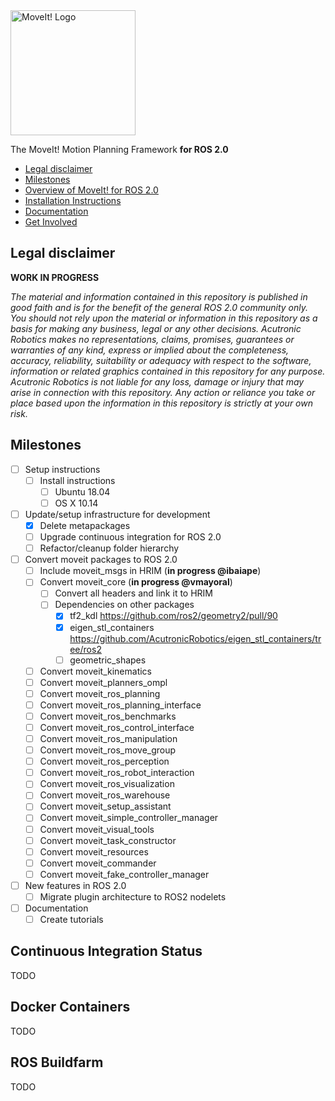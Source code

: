 <img src="http://moveit.ros.org/assets/images/moveit2_logo_black.png" alt="MoveIt! Logo" width="200"/>

The MoveIt! Motion Planning Framework **for ROS 2.0**

- [Legal disclaimer](#legal-disclaimer)
- [Milestones](#milestones)
- [Overview of MoveIt! for ROS 2.0](#)
- [Installation Instructions](#)
- [Documentation](#)
- [Get Involved](#)

## Legal disclaimer
**WORK IN PROGRESS**

*The material and information contained in this repository is published in good faith and is for the benefit of the general ROS 2.0 community only. You should not rely upon the material or information in this repository as a basis for making any business, legal or any other decisions. Acutronic Robotics makes no representations, claims, promises, guarantees or warranties of any kind, express or implied about the completeness, accuracy, reliability, suitability or adequacy with respect to the software, information or related graphics contained in this repository for any purpose. Acutronic Robotics is not liable for any loss, damage or injury that may arise in connection with this repository. Any action or reliance you take or place based upon the information in this repository is strictly at your own risk.*

## Milestones
- [ ] Setup instructions
  - [ ] Install instructions
    - [ ] Ubuntu 18.04
    - [ ] OS X 10.14
- [ ] Update/setup infrastructure for development
  - [x] Delete metapackages
  - [ ] Upgrade continuous integration for ROS 2.0
  - [ ] Refactor/cleanup folder hierarchy
- [ ] Convert moveit packages to ROS 2.0
  - [ ] Include moveit_msgs in HRIM (**in progress @ibaiape**)
  - [ ] Convert moveit_core (**in progress @vmayoral**)
    - [ ] Convert all headers and link it to HRIM
    - [ ] Dependencies on other packages
      - [x] tf2_kdl https://github.com/ros2/geometry2/pull/90
      - [x] eigen_stl_containers https://github.com/AcutronicRobotics/eigen_stl_containers/tree/ros2
      - [ ] geometric_shapes
  - [ ] Convert moveit_kinematics
  - [ ] Convert moveit_planners_ompl
  - [ ] Convert moveit_ros_planning
  - [ ] Convert moveit_ros_planning_interface
  - [ ] Convert moveit_ros_benchmarks
  - [ ] Convert moveit_ros_control_interface
  - [ ] Convert moveit_ros_manipulation
  - [ ] Convert moveit_ros_move_group
  - [ ] Convert moveit_ros_perception
  - [ ] Convert moveit_ros_robot_interaction
  - [ ] Convert moveit_ros_visualization
  - [ ] Convert moveit_ros_warehouse
  - [ ] Convert moveit_setup_assistant
  - [ ] Convert moveit_simple_controller_manager
  - [ ] Convert moveit_visual_tools
  - [ ] Convert moveit_task_constructor
  - [ ] Convert moveit_resources
  - [ ] Convert moveit_commander
  - [ ] Convert moveit_fake_controller_manager
- [ ] New features in ROS 2.0
  - [ ] Migrate plugin architecture to ROS2 nodelets
- [ ] Documentation
  - [ ] Create tutorials

## Continuous Integration Status
TODO

## Docker Containers

TODO

## ROS Buildfarm

TODO
